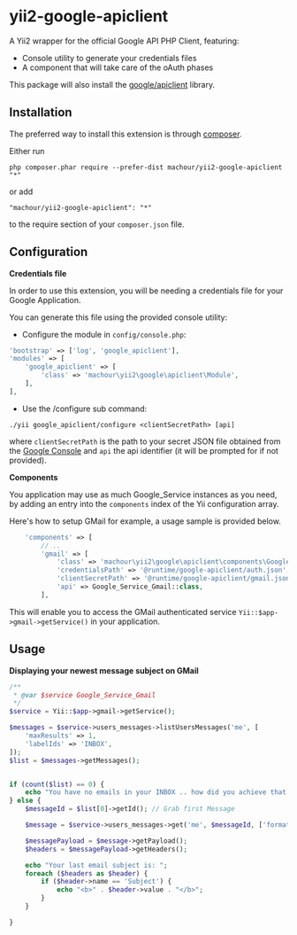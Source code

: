 # yii2-google-apiclient

A Yii2 wrapper for the official Google API PHP Client, featuring:

* Console utility to generate your credentials files
* A component that will take care of the oAuth phases

This package will also install the [google/apiclient](http://github.com/google/apiclient) library.

Installation
------------

The preferred way to install this extension is through [composer](http://getcomposer.org/download/).

Either run

```
php composer.phar require --prefer-dist machour/yii2-google-apiclient "*"
```

or add

```
"machour/yii2-google-apiclient": "*"
```

to the require section of your `composer.json` file.


Configuration
-------------

**Credentials file**

In order to use this extension, you will be needing a credentials file for your Google Application.

You can generate this file using the provided console utility:

* Configure the module in `config/console.php`:
```php
'bootstrap' => ['log', 'google_apiclient'],
'modules' => [
    'google_apiclient' => [
        'class' => 'machour\yii2\google\apiclient\Module',
    ],
],
```

* Use the /configure sub command:
```shell 
./yii google_apiclient/configure <clientSecretPath> [api]
```

where `clientSecretPath` is the path to your secret JSON file obtained from the [Google Console](https://console.developers.google.com/) and `api` the api identifier (it will be prompted for if not provided).


**Components**

You application may use as much Google_Service instances as you need, by adding an entry into the `components` index of the Yii configuration array.

Here's how to setup GMail for example, a usage sample is provided below.

```php
    'components' => [
        // ..
        'gmail' => [
            'class' => 'machour\yii2\google\apiclient\components\GoogleApiClient',
            'credentialsPath' => '@runtime/google-apiclient/auth.json',
            'clientSecretPath' => '@runtime/google-apiclient/gmail.json',
            'api' => Google_Service_Gmail::class,
        ],
```

This will enable you to access the GMail authenticated service `Yii::$app->gmail->getService()` in your application.

Usage
-----

**Displaying your newest message subject on GMail**

```php
/**
 * @var $service Google_Service_Gmail
 */
$service = Yii::$app->gmail->getService();

$messages = $service->users_messages->listUsersMessages('me', [
    'maxResults' => 1,
    'labelIds' => 'INBOX',
]);
$list = $messages->getMessages();


if (count($list) == 0) {
    echo "You have no emails in your INBOX .. how did you achieve that ??";
} else {
    $messageId = $list[0]->getId(); // Grab first Message

    $message = $service->users_messages->get('me', $messageId, ['format' => 'full']);

    $messagePayload = $message->getPayload();
    $headers = $messagePayload->getHeaders();

    echo "Your last email subject is: ";
    foreach ($headers as $header) {
        if ($header->name == 'Subject') {
            echo "<b>" . $header->value . "</b>";
        }
    }

}
```
